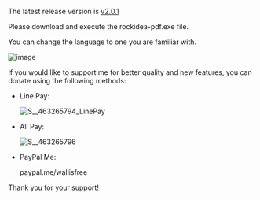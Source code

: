 The latest release version is [v2.0.1](<https://github.com/wallishuang/rockidea-pdf/blob/master/v2.0.1/rockidea-pdf.exe>)

Please download and execute the rockidea-pdf.exe file.  

You can change the language to one you are familiar with.  

![image](https://github.com/wallishuang/rockidea-pdf/assets/20389849/f885b896-1ee9-4c0a-9a35-0a9f2b4b3464)

If you would like to support me for better quality and new features, you can donate using the following methods:

- Line Pay:
  
  ![S__463265794_LinePay](https://github.com/wallishuang/rockidea-pdf/assets/20389849/e324a3d0-1239-4117-b9a0-a71d7c4998e6)

- Ali Pay:

  ![S__463265796](https://github.com/wallishuang/rockidea-pdf/assets/20389849/b036aed4-8bf9-4d4a-b4e9-d5418d7a9933)

- PayPal Me:

  paypal.me/wallisfree


Thank you for your support!
